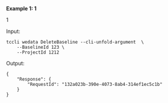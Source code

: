 **Example 1: 1**

1

Input: 

```
tccli wedata DeleteBaseline --cli-unfold-argument  \
    --BaselineId 123 \
    --ProjectId 1212
```

Output: 
```
{
    "Response": {
        "RequestId": "132a023b-390e-4073-8ab4-314ef1ec5c1b"
    }
}
```

